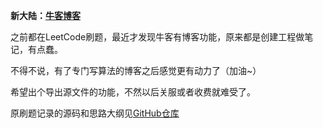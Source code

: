 **新大陆：[牛客博客](https://blog.nowcoder.net/afauria)**

之前都在LeetCode刷题，最近才发现牛客有博客功能，原来都是创建工程做笔记，有点蠢。

不得不说，有了专门写算法的博客之后感觉更有动力了（加油~）

希望出个导出源文件的功能，不然以后关服或者收费就难受了。

原刷题记录的源码和思路大纲见[GitHub仓库](https://github.com/Afauria/LeetcodeTrip)

